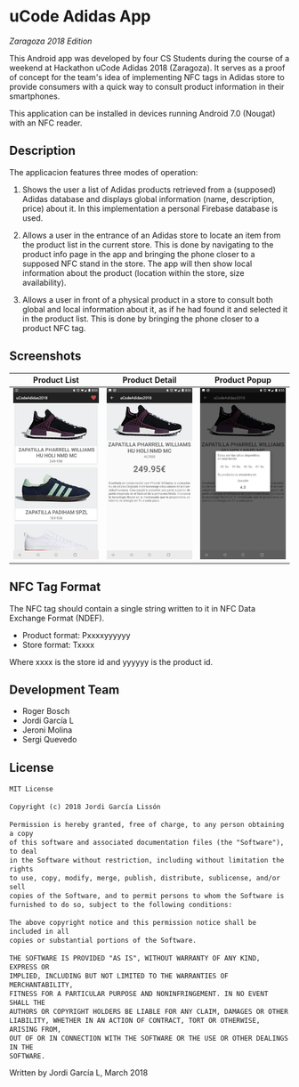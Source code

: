 # uCode Adidas App #
_Zaragoza 2018 Edition_

This Android app was developed by four CS Students during the course of a weekend at Hackathon uCode 
Adidas 2018 (Zaragoza). It serves as a proof of concept for the team's idea of implementing NFC tags
in Adidas store to provide consumers with a quick way to consult product information in their
smartphones.

This application can be installed in devices running Android 7.0 (Nougat) with an NFC reader.

## Description ##
The applicacion features three modes of operation:

1. Shows the user a list of Adidas products retrieved from a (supposed) Adidas database and displays
global information (name, description, price) about it. In this implementation a personal Firebase 
database is used.

2. Allows a user in the entrance of an Adidas store to locate an item from the product list in the 
current store. This is done by navigating to the product info page in the app and bringing the phone
closer to a supposed NFC stand in the store. The app will then show local information about the
product (location within the store, size availability).

3. Allows a user in front of a physical product in a store to consult both global and local information
about it, as if he had found it and selected it in the product list. This is done by bringing the
phone closer to a product NFC tag.

## Screenshots ##
Product List             |  Product Detail          |Product Popup
:-------------------------:|:-------------------------:|:-------------------------:
![](docs/MainActivity.jpeg)  |  ![](docs/ProductDetailActivity.jpeg) |  ![](docs/ProductPopup.jpeg)

## NFC Tag Format ##
The NFC tag should contain a single string written to it in NFC Data Exchange Format (NDEF).

- Product format: Pxxxxyyyyyy
- Store format: Txxxx

Where xxxx is the store id and yyyyyy is the product id.

## Development Team ##
- Roger Bosch
- Jordi García L
- Jeroni Molina
- Sergi Quevedo

License
--------
    MIT License

    Copyright (c) 2018 Jordi García Lissón

    Permission is hereby granted, free of charge, to any person obtaining a copy
    of this software and associated documentation files (the "Software"), to deal
    in the Software without restriction, including without limitation the rights
    to use, copy, modify, merge, publish, distribute, sublicense, and/or sell
    copies of the Software, and to permit persons to whom the Software is
    furnished to do so, subject to the following conditions:

    The above copyright notice and this permission notice shall be included in all
    copies or substantial portions of the Software.

    THE SOFTWARE IS PROVIDED "AS IS", WITHOUT WARRANTY OF ANY KIND, EXPRESS OR
    IMPLIED, INCLUDING BUT NOT LIMITED TO THE WARRANTIES OF MERCHANTABILITY,
    FITNESS FOR A PARTICULAR PURPOSE AND NONINFRINGEMENT. IN NO EVENT SHALL THE
    AUTHORS OR COPYRIGHT HOLDERS BE LIABLE FOR ANY CLAIM, DAMAGES OR OTHER
    LIABILITY, WHETHER IN AN ACTION OF CONTRACT, TORT OR OTHERWISE, ARISING FROM,
    OUT OF OR IN CONNECTION WITH THE SOFTWARE OR THE USE OR OTHER DEALINGS IN THE
    SOFTWARE.

Written by Jordi García L, March 2018


